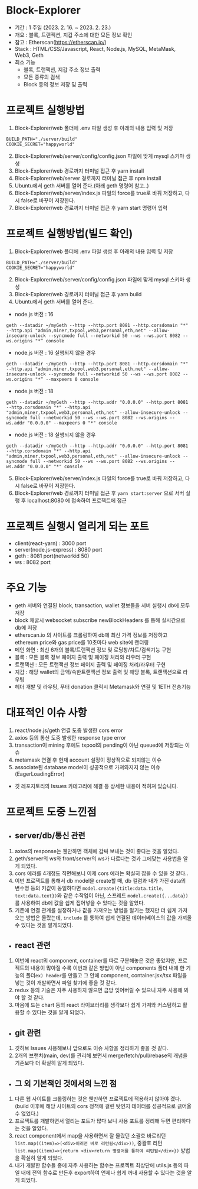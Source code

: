# Block-Explorer
- 기간 : 1 주일 (2023. 2. 16. ~ 2023. 2. 23.)
- 개요 : 블록, 트랜잭션, 지갑 주소에 대한 모든 정보 확인
- 참고 : Etherscan(https://etherscan.io/)
- Stack : HTML/CSS/Javascript, React, Node.js, MySQL, MetaMask, Web3, Geth
- 최소 기능
  - 블록, 트랜잭션, 지갑 주소 정보 출력
  - 모든 종류의 검색
  - Block 등의 정보 저장 및 출력

# 프로젝트 실행방법  
1. Block-Explorer/web 폴더에 .env 파일 생성 후 아래의 내용 입력 및 저장
```
BUILD_PATH="./server/build"
COOKIE_SECRET="happyworld"
```
2. Block-Explorer/web/server/config/config.json 파일에 맞게 mysql 스키마 생성
3. Block-Explorer/web 경로까지 터미널 접근 후 yarn install
4. Block-Explorer/web/server 경로까지 터미널 접근 후 npm install
5. Ubuntu에서 geth 서버를 열어 준다.(아래 geth 명령어 참고..)
6. Block-Explorer/web/server/index.js 파일의 force를 true로 바꿔 저장하고, 다시 false로 바꾸어 저장한다.
7. Block-Explorer/web 경로까지 터미널 접근 후 yarn start 명령어 입력


# 프로젝트 실행방법(빌드 확인)
1. Block-Explorer/web 폴더에 .env 파일 생성 후 아래의 내용 입력 및 저장
```
BUILD_PATH="./server/build"
COOKIE_SECRET="happyworld" 
```
2. Block-Explorer/web/server/config/config.json 파일에 맞게 mysql 스키마 생성
3. Block-Explorer/web 경로까지 터미널 접근 후 yarn build
4. Ubuntu에서 geth 서버를 열어 준다.
- node.js 버전 : 16
```
geth --datadir ~/myGeth --http --http.port 8081 --http.corsdomain "*" --http.api "admin,miner,txpool,web3,personal,eth,net" --allow-insecure-unlock --syncmode full --networkid 50 --ws --ws.port 8082 --ws.origins "*“ console
```
- node.js 버전 : 16 실행되지 않을 경우
```
geth --datadir ~/myGeth --http --http.port 8081 --http.corsdomain "*" --http.api "admin,miner,txpool,web3,personal,eth,net" --allow-insecure-unlock --syncmode full --networkid 50 --ws --ws.port 8082 --ws.origins "*“ --maxpeers 0 console
```
- node.js 버전 : 18
```
geth --datadir ~/myGeth --http --http.addr "0.0.0.0" --http.port 8081 --http.corsdomain "*" --http.api "admin,miner,txpool,web3,personal,eth,net" --allow-insecure-unlock --syncmode full --networkid 50 --ws --ws.port 8082 --ws.origins --ws.addr "0.0.0.0" --maxpeers 0 "*" console
```
- node.js 버전 : 18 실행되지 않을 경우
```
geth --datadir ~/myGeth --http --http.addr "0.0.0.0" --http.port 8081 --http.corsdomain "*" --http.api "admin,miner,txpool,web3,personal,eth,net" --allow-insecure-unlock --syncmode full --networkid 50 --ws --ws.port 8082 --ws.origins --ws.addr "0.0.0.0" "*" console
```
5. Block-Explorer/web/server/index.js 파일의 force를 true로 바꿔 저장하고, 다시 false로 바꾸어 저장한다.
6. Block-Explorer/web 경로까지 터미널 접근 후 ```yarn start:server``` 으로 서버 실행 후 localhost:8080 에 접속하여 프로젝트에 접근


# 프로젝트 실행시 열리게 되는 포트
- client(react-yarn) : 3000 port
- server(node.js-express) : 8080 port
- geth : 8081 port(networkid 50)
- ws : 8082 port

# 주요 기능
- geth 서버와 연결된 block, transaction, wallet 정보들을 서버 실행시 db에 모두 저장
- block 채굴시 websocket subscribe newBlockHeaders 를 통해 실시간으로 db에 저장
- etherscan.io 의 사이트를 크롤링하여 db에 최신 가격 정보를 저장하고 
  ethereum price와 gas price를 10초마다 web site에 랜더링
- 메인 화면 : 최신 6개의 블록/트랜잭션 정보 및 로딩창/차트/검색기능 구현
- 블록 : 모든 블록 정보 페이지 출력 및 페이징 처리와 라우터 구현
- 트랜잭션 : 모든 트랜잭션 정보 페이지 출력 및 페이징 처리/라우터 구현
- 지갑 : 해당 wallet의 금액/속한트랜잭션 정보 출력 및 해당 블록, 트랜잭션으로 라우팅
- 헤더 개발 및 라우팅, 푸터 donation 클릭시 Metamask와 연결 및 1ETH 전송기능


# 대표적인 이슈 사항
1. react/node.js/geth 연결 도중 발생한 cors error
2. axios 등의 통신 도중 발생한 response type error
3. transaction이 mining 후에도 txpool의 pending이 아닌 queued에 저장되는 이슈
4. metamask 연결 후 현재 account 설정이 정상적으로 되지않는 이슈
5. associate된 database model이 성공적으로 가져와지지 않는 이슈(EagerLoadingError)
- 깃 레포지토리의 Issues 카테고리에 해결 등 상세한 내용이 적혀져 있습니다.

# 프로젝트 도중 느낀점
- ## server/db/통신 관련
1. axios의 response는 웬만하면 객체에 감싸 보내는 것이 좋다는 것을 알았다.
2. geth/server의 ws와 front/server의 ws가 다르다는 것과 그에맞는 사용법을 알게 되었다.
3. cors 에러를 4개정도 직면해보니 이제 cors 에러는 확실히 잡을 수 있을 것 같다..
4. 이번 프로젝트를 통해서 db model을 create할 때, db 컬럼과 내가 가진 data의 변수명 등의 키값이 동일하다면 ```model.create({title:data.title, text:data.text})```와 같은 수작업이 아닌, 스프레드 ```model.create({...data})``` 를 사용하여 db에 값을 쉽게 집어넣을 수 있다는 것을 알았다.
5. 기존에 연결 관계를 설정하거나 값을 가져오는 방법을 알기는 했지만 더 쉽게 가져오는 방법은 몰랐는데, ```include``` 를 통하여 쉽게 연결된 데이터베이스의 값을 가져올 수 있다는 것을 알게되었다.
- ## react 관련
1. 이번에 react의 component, container를 따로 구분해놓은 것은 좋았지만, 프로젝트의 내용이 많아질 수록 이번과 같은 방법이 아닌 components 폴더 내에 한 기능의 폴더`ex) header`를 만들고 그 안에 component, container.jsx/tsx 파일을 넣는 것이 개발하면서 파일 찾기에 좋을 것 같다.
2. redux 등의 기술은 자주 사용하지 않으면 금방 잊어버릴 수 있으니 자주 사용해 봐야 할 것 같다.
3. 마음에 드는 chart 등의 react 라이브러리를 생각보다 쉽게 가져와 커스텀하고 활용할 수 있다는 것을 알게 되었다.
- ## git 관련
1. 깃허브 Issues 사용해보니 앞으로도 이슈 사항을 정리하기 좋을 것 같다.
2. 2개의 브랜치(main, dev)를 관리해 보면서 merge/fetch/pull/rebase의 개념을 기존보다 더 확실히 알게 되었다.
- ## 그 외 기본적인 것에서의 느낀 점
1. 다른 웹 사이트를 크롤링하는 것은 웬만하면 프로젝트에 적용하지 않아야 겠다. (build 이후에 해당 사이트의 cors 정책에 걸린 탓인지 데이터를 성공적으로 긁어올 수 없었다.)
2. 프로젝트를 개발하면서 열리는 포트가 많다 보니 사용 포트를 정리해 두면 편리하다는 것을 알았다.
3. react component에서 map을 사용하면서 잘 몰랐던 소괄호 바로리턴`list.map((item)=>(<div>이러면 바로 리턴됨</div>))`, 중괄호 리턴`list.map((item)=>{return <div>return 명령어를 통하여 리턴됨</div>})` 방법을 확실히 알게 되었다.
4. 내가 개발한 함수들 중에 자주 사용하는 함수는 프로젝트 최상단에 utils.js 등의 파일 내에 전역 함수로 만든후 export하여 언제나 쉽게 꺼내 사용할 수 있다는 것을 알게 되었다.

